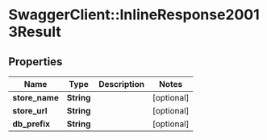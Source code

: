 # SwaggerClient::InlineResponse20013Result

## Properties
Name | Type | Description | Notes
------------ | ------------- | ------------- | -------------
**store_name** | **String** |  | [optional] 
**store_url** | **String** |  | [optional] 
**db_prefix** | **String** |  | [optional] 


